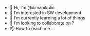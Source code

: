 - 👋 Hi, I’m @dimanikulin
- 👀 I’m interested in SW development
- 🌱 I’m currently learning a lot of things
- 💞️ I’m looking to collaborate on ?
- 📫 How to reach me ...

<!---
dimanikulin/dimanikulin is a ✨ special ✨ repository because its `README.md` (this file) appears on your GitHub profile.
You can click the Preview link to take a look at your changes.
--->
